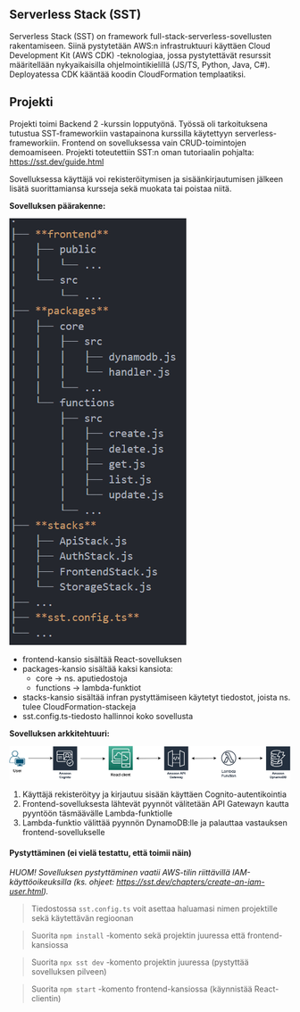 ## Serverless Stack (SST)

Serverless Stack (SST) on framework full-stack-serverless-sovellusten rakentamiseen. Siinä pystytetään AWS:n infrastruktuuri käyttäen Cloud Development Kit (AWS CDK) -teknologiaa, jossa pystytettävät resurssit määritellään nykyaikaisilla ohjelmointikielillä (JS/TS, Python, Java, C#). Deployatessa CDK kääntää koodin CloudFormation templaatiksi.

## Projekti

Projekti toimi Backend 2 -kurssin lopputyönä. Työssä oli tarkoituksena tutustua SST-frameworkiin vastapainona kurssilla käytettyyn serverless-frameworkiin. Frontend on sovelluksessa vain CRUD-toimintojen demoamiseen. Projekti toteutettiin SST:n oman tutoriaalin pohjalta: https://sst.dev/guide.html

Sovelluksessa käyttäjä voi rekisteröitymisen ja sisäänkirjautumisen jälkeen lisätä suorittamiansa kursseja sekä muokata tai poistaa niitä.

**Sovelluksen päärakenne:**

<img src="./img/tree.png">

- frontend-kansio sisältää React-sovelluksen
- packages-kansio sisältää kaksi kansiota:
  - core -> ns. aputiedostoja
  - functions -> lambda-funktiot
- stacks-kansio sisältää infran pystyttämiseen käytetyt tiedostot, joista ns. tulee CloudFormation-stackeja
- sst.config.ts-tiedosto hallinnoi koko sovellusta

**Sovelluksen arkkitehtuuri:**

<img src="./img/architecture.png">

1. Käyttäjä rekisteröityy ja kirjautuu sisään käyttäen Cognito-autentikointia
2. Frontend-sovelluksesta lähtevät pyynnöt välitetään API Gatewayn kautta pyyntöön täsmäävälle Lambda-funktiolle
3. Lambda-funktio välittää pyynnön DynamoDB:lle ja palauttaa vastauksen frontend-sovellukselle

#### Pystyttäminen (ei vielä testattu, että toimii näin)

_HUOM! Sovelluksen pystyttäminen vaatii AWS-tilin riittävillä IAM-käyttöoikeuksilla (ks. ohjeet: https://sst.dev/chapters/create-an-iam-user.html)._

> Tiedostossa `sst.config.ts` voit asettaa haluamasi nimen projektille sekä käytettävän regioonan

> Suorita `npm install` -komento sekä projektin juuressa että frontend-kansiossa

> Suorita `npx sst dev` -komento projektin juuressa (pystyttää sovelluksen pilveen)

> Suorita `npm start` -komento frontend-kansiossa (käynnistää React-clientin)
